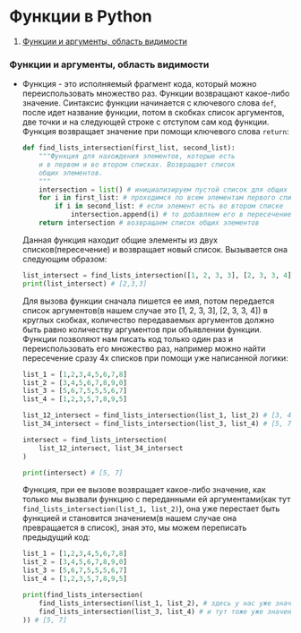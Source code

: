 # Функции в Python
1. [Функции и аргументы, область видимости](#functions)

### <a name='functions'>Функции и аргументы, область видимости</a>
- Функция - это исполняемый фрагмент кода, который можно переиспользовать множество раз. Функции возвращают какое-либо значение. Синтаксис функции начинается с ключевого слова `def`, после идет название функции, потом в скобках список аргументов, две точки и на следующей строке с отступом сам код функции. Функция возвращает значение при помощи ключевого слова `return`:
    ```python
    def find_lists_intersection(first_list, second_list):
        """Функция для нахождения элементов, которые есть
        и в первом и во втором списках. Возвращает список
        общих элементов.
        """
        intersection = list() # инициализируем пустой список для общих элементов
        for i in first_list: # проходимся по всем элементам первого списка
            if i in second_list: # если элемент есть во втором списке
                intersection.append(i) # то добавляем его в пересечение
        return intersection # возвращаем список общих элементов
    ```
    Данная функция находит общие элементы из двух списков(пересечение) и возвращает новый список. Вызывается она следующим образом:
    ```python
    list_intersect = find_lists_intersection([1, 2, 3, 3], [2, 3, 3, 4])
    print(list_intersect) # [2,3,3]
    ```
    Для вызова функции сначала пишется ее имя, потом передается список аргументов(в нашем случае это [1, 2, 3, 3], [2, 3, 3, 4]) в круглых скобках, количество передаваемых аргументов должно быть равно количеству аргументов при объявлении функции.
    Функции позволяют нам писать код только один раз и переиспользовать его множество раз, например можно найти пересечение сразу 4х списков при помощи уже написанной логики:
    ```python
    list_1 = [1,2,3,4,5,6,7,8]
    list_2 = [3,4,5,6,7,8,9,0]
    list_3 = [5,6,7,5,5,5,6,7]
    list_4 = [1,2,3,5,7,8,9,5]

    list_12_intersect = find_lists_intersection(list_1, list_2) # [3, 4, 5, 6, 7, 8]
    list_34_intersect = find_lists_intersection(list_3, list_4) # [5, 7, 5, 5, 5, 7]

    intersect = find_lists_intersection(
        list_12_intersect, list_34_intersect
    )

    print(intersect) # [5, 7]
    ```
    Функция, при ее вызове возвращает какое-либо значение, как только мы вызвали функцию с переданными ей аргументами(как тут `find_lists_intersection(list_1, list_2)`), она уже перестает быть функцией и становится значением(в нашем случае она превращается в список), зная это, мы можем переписать предыдущий код:
    ```python
    list_1 = [1,2,3,4,5,6,7,8]
    list_2 = [3,4,5,6,7,8,9,0]
    list_3 = [5,6,7,5,5,5,6,7]
    list_4 = [1,2,3,5,7,8,9,5]

    print(find_lists_intersection(
        find_lists_intersection(list_1, list_2), # здесь у нас уже значение [3, 4, 5, 6, 7, 8]
        find_lists_intersection(list_3, list_4) # и тут тоже уже значение [5, 7, 5, 5, 5, 7]
    )) # [5, 7]
    ```
    